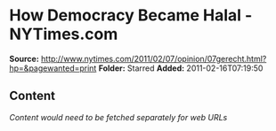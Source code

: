 # How Democracy Became Halal - NYTimes.com

**Source:** http://www.nytimes.com/2011/02/07/opinion/07gerecht.html?hp=&pagewanted=print
**Folder:** Starred
**Added:** 2011-02-16T07:19:50




## Content
*Content would need to be fetched separately for web URLs*
